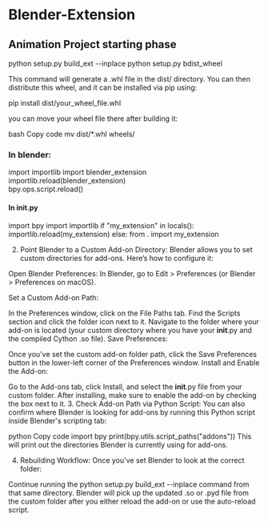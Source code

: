 # Blender-Extension

## Animation Project starting phase

python setup.py build_ext --inplace
python setup.py bdist_wheel

This command will generate a .whl file in the dist/ directory. You can then distribute this wheel, and it can be installed via pip using:

pip install dist/your_wheel_file.whl

you can move your wheel file there after building it:

bash
Copy code
mv dist/*.whl wheels/


### In blender:
import importlib
import blender_extension  
importlib.reload(blender_extension)\
bpy.ops.script.reload()


#### In init.py
import bpy
import importlib
if "my_extension" in locals():
    importlib.reload(my_extension)
else:
    from . import my_extension


2. Point Blender to a Custom Add-on Directory:
Blender allows you to set custom directories for add-ons. Here’s how to configure it:

Open Blender Preferences:
In Blender, go to Edit > Preferences (or Blender > Preferences on macOS).

Set a Custom Add-on Path:

In the Preferences window, click on the File Paths tab.
Find the Scripts section and click the folder icon next to it.
Navigate to the folder where your add-on is located (your custom directory where you have your __init__.py and the compiled Cython .so file).
Save Preferences:

Once you've set the custom add-on folder path, click the Save Preferences button in the lower-left corner of the Preferences window.
Install and Enable the Add-on:

Go to the Add-ons tab, click Install, and select the __init__.py file from your custom folder.
After installing, make sure to enable the add-on by checking the box next to it.
3. Check Add-on Path via Python Script:
You can also confirm where Blender is looking for add-ons by running this Python script inside Blender's scripting tab:

python
Copy code
import bpy
print(bpy.utils.script_paths("addons"))
This will print out the directories Blender is currently using for add-ons.

4. Rebuilding Workflow:
Once you've set Blender to look at the correct folder:

Continue running the python setup.py build_ext --inplace command from that same directory.
Blender will pick up the updated .so or .pyd file from the custom folder after you either reload the add-on or use the auto-reload script.
